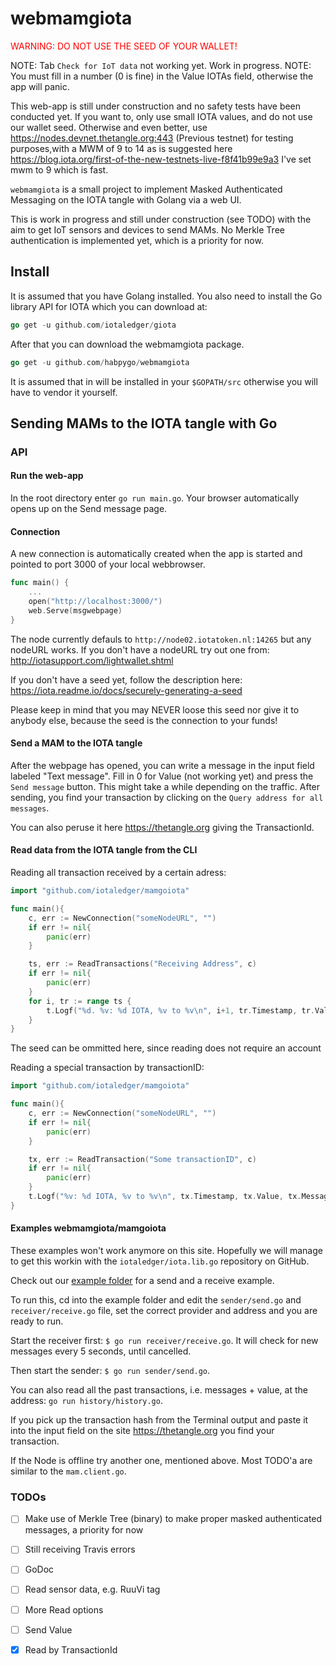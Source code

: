 # webmamgiota

<span style="color:red">WARNING: DO NOT USE THE SEED OF YOUR WALLET!</span> 

NOTE: Tab `Check for IoT data` not working yet. Work in progress.
NOTE: You must fill in a number (0 is fine) in the Value IOTAs field, otherwise the app will panic.

This web-app is still under construction and no safety tests have been conducted yet. If you want to, only use small IOTA values, and do not use our wallet seed. Otherwise and even better, use https://nodes.devnet.thetangle.org:443 (Previous testnet) for testing purposes,with a MWM of 9 to 14 as is suggested here https://blog.iota.org/first-of-the-new-testnets-live-f8f41b99e9a3 I've set mwm to 9 which is fast.

`webmamgiota` is a small project to implement Masked Authenticated Messaging on the IOTA tangle with Golang via a web UI.

This is work in progress and still under construction (see TODO) with the aim to get IoT sensors and devices to send MAMs. No Merkle Tree authentication is implemented yet, which 
is a priority for now.

## Install

It is assumed that you have Golang installed. You also need to install the Go library API for IOTA which you can download at:

```go
go get -u github.com/iotaledger/giota
```

After that you can download the webmamgiota package.

```go
go get -u github.com/habpygo/webmamgiota
```
It is assumed that in will be installed in your `$GOPATH/src` otherwise you will have to vendor it yourself.
## Sending MAMs to the IOTA tangle with Go

### API

#### Run the web-app

In the root directory enter `go run main.go`. Your browser automatically opens up on the Send message page. 

#### Connection
A new connection is automatically created when the app is started and pointed to port 3000 of your local webbrowser.

```go
func main() {
	...
	open("http://localhost:3000/")
	web.Serve(msgwebpage)
}
```

The node currently defauls to `http://node02.iotatoken.nl:14265` but any 
nodeURL works.
If you don't have a nodeURL try out one from: http://iotasupport.com/lightwallet.shtml

If you don't have a seed yet, follow the description here: https://iota.readme.io/docs/securely-generating-a-seed

Please keep in mind that you may NEVER loose this seed nor give it to anybody else, because the seed is the connection to your funds!




#### Send a MAM to the IOTA tangle

After the webpage has opened, you can write a message in the input field labeled "Text message". Fill in 0 for Value (not working yet) and press the `Send message` button. This might take a while depending on the traffic.
After sending, you find your transaction by clicking on the `Query address for all messages`.

You can also peruse it here https://thetangle.org giving the TransactionId.

<!-- If you want to transfer value aswell (here 100 IOTA) call the send method like this: ```Send("the receiving address", 100, "your stringified message", c)```. -->

#### Read data from the IOTA tangle from the CLI

Reading all transaction received by a certain adress:
```go
import "github.com/iotaledger/mamgoiota"

func main(){
    c, err := NewConnection("someNodeURL", "")
    if err != nil{
        panic(err)
    }

    ts, err := ReadTransactions("Receiving Address", c)
    if err != nil{
        panic(err)
    }
    for i, tr := range ts {
        t.Logf("%d. %v: %d IOTA, %v to %v\n", i+1, tr.Timestamp, tr.Value, tr.Message, tr.Recipient)
    }
}
```
The seed can be ommitted here, since reading does not require an account



Reading a special transaction by transactionID:
```go
import "github.com/iotaledger/mamgoiota"

func main(){
    c, err := NewConnection("someNodeURL", "")
    if err != nil{
        panic(err)
    }

    tx, err := ReadTransaction("Some transactionID", c)
    if err != nil{
        panic(err)
    }
    t.Logf("%v: %d IOTA, %v to %v\n", tx.Timestamp, tx.Value, tx.Message, tx.Recipient)
}
```

#### Examples webmamgiota/mamgoiota

These examples won't work anymore on this site. Hopefully we will manage to get this workin with the `iotaledger/iota.lib.go` repository on GitHub.

Check out our [example folder](/example) for a send and a receive example.

To run this, cd into the example folder and edit the `sender/send.go` and `receiver/receive.go` file, set the correct provider and address and you are ready to run.

Start the receiver first: `$ go run receiver/receive.go`. It will check for new messages every 5 seconds, until cancelled.

Then start the sender: `$ go run sender/send.go`.

You can also read all the past transactions, i.e. messages + value,  at the address: `go run history/history.go`.

If you pick up the transaction hash from the Terminal output and paste it into the input field on the site https://thetangle.org you find your transaction.

If the Node is offline try another one, mentioned above.
Most TODO'a are similar to the `mam.client.go`.
### TODOs

- [ ] Make use of Merkle Tree (binary) to make proper masked authenticated messages, a priority for now
- [ ] Still receiving Travis errors
- [ ] GoDoc
- [ ] Read sensor data, e.g. RuuVi tag
- [ ] More Read options
- [ ] Send Value
- [X] Read by TransactionId





